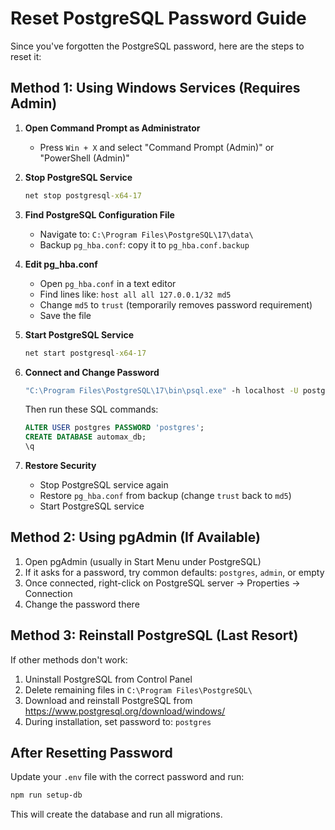 # Reset PostgreSQL Password Guide

Since you've forgotten the PostgreSQL password, here are the steps to reset it:

## Method 1: Using Windows Services (Requires Admin)

1. **Open Command Prompt as Administrator**
   - Press `Win + X` and select "Command Prompt (Admin)" or "PowerShell (Admin)"

2. **Stop PostgreSQL Service**
   ```cmd
   net stop postgresql-x64-17
   ```

3. **Find PostgreSQL Configuration File**
   - Navigate to: `C:\Program Files\PostgreSQL\17\data\`
   - Backup `pg_hba.conf`: copy it to `pg_hba.conf.backup`

4. **Edit pg_hba.conf**
   - Open `pg_hba.conf` in a text editor
   - Find lines like: `host all all 127.0.0.1/32 md5`
   - Change `md5` to `trust` (temporarily removes password requirement)
   - Save the file

5. **Start PostgreSQL Service**
   ```cmd
   net start postgresql-x64-17
   ```

6. **Connect and Change Password**
   ```cmd
   "C:\Program Files\PostgreSQL\17\bin\psql.exe" -h localhost -U postgres
   ```
   
   Then run these SQL commands:
   ```sql
   ALTER USER postgres PASSWORD 'postgres';
   CREATE DATABASE automax_db;
   \q
   ```

7. **Restore Security**
   - Stop PostgreSQL service again
   - Restore `pg_hba.conf` from backup (change `trust` back to `md5`)
   - Start PostgreSQL service

## Method 2: Using pgAdmin (If Available)

1. Open pgAdmin (usually in Start Menu under PostgreSQL)
2. If it asks for a password, try common defaults: `postgres`, `admin`, or empty
3. Once connected, right-click on PostgreSQL server → Properties → Connection
4. Change the password there

## Method 3: Reinstall PostgreSQL (Last Resort)

If other methods don't work:
1. Uninstall PostgreSQL from Control Panel
2. Delete remaining files in `C:\Program Files\PostgreSQL\`
3. Download and reinstall PostgreSQL from https://www.postgresql.org/download/windows/
4. During installation, set password to: `postgres`

## After Resetting Password

Update your `.env` file with the correct password and run:
```bash
npm run setup-db
```

This will create the database and run all migrations.
